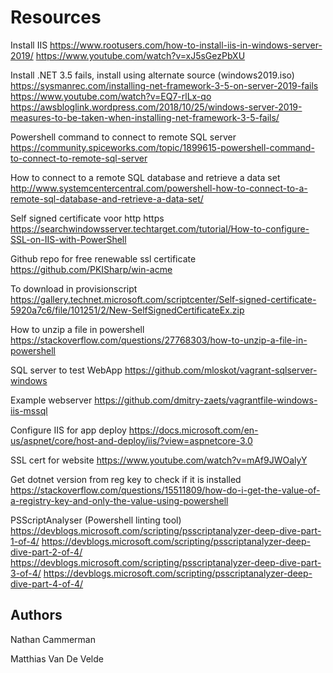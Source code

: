 # Resources

Install IIS
https://www.rootusers.com/how-to-install-iis-in-windows-server-2019/
https://www.youtube.com/watch?v=xJ5sGezPbXU

Install .NET 3.5 fails, install using alternate source (windows2019.iso)
https://sysmanrec.com/installing-net-framework-3-5-on-server-2019-fails
https://www.youtube.com/watch?v=EQ7-rlLx-qo
https://awsbloglink.wordpress.com/2018/10/25/windows-server-2019-measures-to-be-taken-when-installing-net-framework-3-5-fails/

Powershell command to connect to remote SQL server
https://community.spiceworks.com/topic/1899615-powershell-command-to-connect-to-remote-sql-server

How to connect to a remote SQL database and retrieve a data set
http://www.systemcentercentral.com/powershell-how-to-connect-to-a-remote-sql-database-and-retrieve-a-data-set/

Self signed certificate voor http https
https://searchwindowsserver.techtarget.com/tutorial/How-to-configure-SSL-on-IIS-with-PowerShell

Github repo for free renewable ssl certificate
https://github.com/PKISharp/win-acme

To download in provisionscript
https://gallery.technet.microsoft.com/scriptcenter/Self-signed-certificate-5920a7c6/file/101251/2/New-SelfSignedCertificateEx.zip

How to unzip a file in powershell
https://stackoverflow.com/questions/27768303/how-to-unzip-a-file-in-powershell

SQL server to test WebApp
https://github.com/mloskot/vagrant-sqlserver-windows

Example webserver
https://github.com/dmitry-zaets/vagrantfile-windows-iis-mssql

Configure IIS for app deploy
https://docs.microsoft.com/en-us/aspnet/core/host-and-deploy/iis/?view=aspnetcore-3.0

SSL cert for website
https://www.youtube.com/watch?v=mAf9JWOalyY

Get dotnet version from reg key to check if it is installed
https://stackoverflow.com/questions/15511809/how-do-i-get-the-value-of-a-registry-key-and-only-the-value-using-powershell

PSScriptAnalyser (Powershell linting tool)
https://devblogs.microsoft.com/scripting/psscriptanalyzer-deep-dive-part-1-of-4/
https://devblogs.microsoft.com/scripting/psscriptanalyzer-deep-dive-part-2-of-4/
https://devblogs.microsoft.com/scripting/psscriptanalyzer-deep-dive-part-3-of-4/
https://devblogs.microsoft.com/scripting/psscriptanalyzer-deep-dive-part-4-of-4/

## Authors

Nathan Cammerman

Matthias Van De Velde

